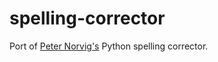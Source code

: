 spelling-corrector
==================

Port of [Peter Norvig's](http://norvig.com/spell-correct.html) Python spelling corrector.
